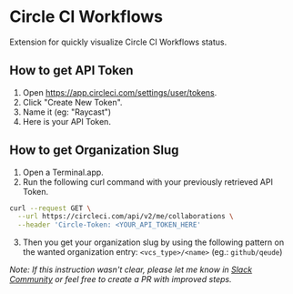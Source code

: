# Circle CI Workflows

Extension for quickly visualize Circle CI Workflows status.

## How to get API Token

1. Open https://app.circleci.com/settings/user/tokens.
2. Click "Create New Token".
3. Name it (eg: "Raycast")
4. Here is your API Token.

## How to get Organization Slug

1. Open a Terminal.app.
2. Run the following curl command with your previously retrieved API Token.

```bash
curl --request GET \
  --url https://circleci.com/api/v2/me/collaborations \
  --header 'Circle-Token: <YOUR_API_TOKEN_HERE'
```

3. Then you get your organization slug by using the following pattern on the wanted organization entry: `<vcs_type>/<name>` (eg.: `github/qeude`)

_Note: If this instruction wasn't clear, please let me know in [Slack Community](https://raycast.com/community) or feel free to create a PR with improved steps._
